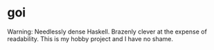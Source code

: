 # goi

Warning: Needlessly dense Haskell. Brazenly clever at the expense of readability. This is my hobby project and I have no shame.
